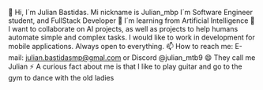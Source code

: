 👋 Hi, I´m Julian Bastidas.
      Mi nickname is Julian_mbp 
I´m Software Engineer student, and FullStack Developer
🌱 I´m learning from Artificial Intelligence 
💞️ I want to collaborate on AI projects,
    as well as projects to help humans automate simple and complex tasks. 
    I would like to work in development for mobile applications. 
    Always open to everything.
📫 How to reach me: E-mail: 
    julian.bastidasmp@gmal.com or Discord @julian_mtb9
😄 They call me Julian
⚡ A curious fact about me is that I like to 
play guitar and go to the gym to dance with the old ladies
